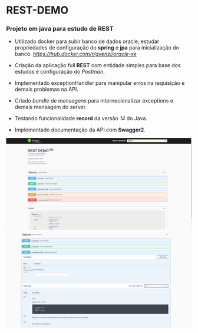 # **REST-DEMO**

### **Projeto em java para estudo de REST**

- Utilizado docker para subir banco de dados oracle, estudar propriedades de configuração do **spring** e **jpa** para
  inicialização do banco.
  _https://hub.docker.com/r/gvenzl/oracle-xe_

- Criação da aplicação full **REST** com entidade simples para base dos estudos e configuração do _Postman_.
- Implementado exceptionHandler para manipular erros na requisição e demais problemas na API.
- Criado _bundle de mensagens_ para internecionalizar exceptions e demais mensagem do server.
- Testando funcionalidade **record** da versão _14_ do Java.
- Implementado documentação da API com **Swagger2**.

![](preview/swagger-ui-preview-all.png)
![](preview/swagger-ui-preview.png)